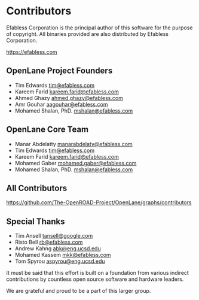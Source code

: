# Contributors

Efabless Corporation is the principal author of this software for the purpose
of copyright. All binaries provided are also distributed by Efabless Corporation.

https://efabless.com

## OpenLane Project Founders

- Tim Edwards <tim@efabless.com>
- Kareem Farid <kareem.farid@efabless.com>
- Ahmed Ghazy <ahmed.ghazy@efabless.com>
- Amr Gouhar <aagouhar@efabless.com>
- Mohamed Shalan, PhD. <mshalan@efabless.com>

## OpenLane Core Team

- Manar Abdelatty <manarabdelaty@efabless.com>
- Tim Edwards <tim@efabless.com>
- Kareem Farid <kareem.farid@efabless.com>
- Mohamed Gaber <mohamed.gaber@efabless.com>
- Mohamed Shalan, PhD. <mshalan@efabless.com>

## All Contributors
https://github.com/The-OpenROAD-Project/OpenLane/graphs/contributors

## Special Thanks

- Tim Ansell <tansell@google.com>
- Risto Bell <rb@efabless.com>
- Andrew Kahng <abk@eng.ucsd.edu>
- Mohamed Kassem <mkk@efabless.com>
- Tom Spyrou <aspyrou@eng.ucsd.edu>

It must be said that this effort is built on a foundation from various indirect
contributions by countless open source software and hardware leaders.

We are grateful and proud to be a part of this larger group.